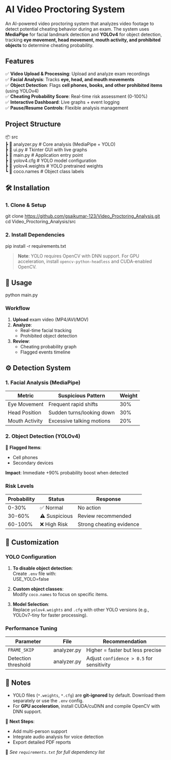 # **AI Video Proctoring System**  

An AI-powered video proctoring system that analyzes video footage to detect potential cheating behavior during an exam. The system uses **MediaPipe** for facial landmark detection and **YOLOv4** for object detection, tracking **eye movement, head movement, mouth activity, and prohibited objects** to determine cheating probability.


## **Features**  
✅ **Video Upload & Processing**: Upload and analyze exam recordings  
✅ **Facial Analysis**: Tracks **eye, head, and mouth movements**  
✅ **Object Detection**: Flags **cell phones, books, and other prohibited items** (using YOLOv4)  
✅ **Cheating Probability Score**: Real-time risk assessment (0-100%)  
✅ **Interactive Dashboard**: Live graphs + event logging  
✅ **Pause/Resume Controls**: Flexible analysis management  


## **Project Structure**  

📦 src  
 ┣ 📜 analyzer.py        # Core analysis (MediaPipe + YOLO)  
 ┣ 📜 ui.py              # Tkinter GUI with live graphs  
 ┣ 📜 main.py            # Application entry point  
 ┣ 📜 yolov4.cfg         # YOLO model configuration  
 ┣ 📜 yolov4.weights     # YOLO pretrained weights  
 ┗ 📜 coco.names         # Object class labels  


## 🛠️ **Installation**  

### 1. Clone & Setup  
git clone https://github.com/gsaikumar-123/Video_Proctoring_Analysis.git
cd Video_Proctoring_Analysis/src

### 2. Install Dependencies  
pip install -r requirements.txt

> **Note**: YOLO requires OpenCV with DNN support. For GPU acceleration, install `opencv-python-headless` and CUDA-enabled OpenCV.


## 🎯 **Usage**  
python main.py

### **Workflow**  
1. **Upload** exam video (MP4/AVI/MOV)  
2. **Analyze**:  
   - Real-time facial tracking  
   - Prohibited object detection  
3. **Review**:  
   - Cheating probability graph  
   - Flagged events timeline  

## ⚙️ **Detection System**  

### **1. Facial Analysis (MediaPipe)**  
| Metric          | Suspicious Pattern                | Weight |
|-----------------|-----------------------------------|--------|
| Eye Movement    | Frequent rapid shifts             | 30%    |
| Head Position   | Sudden turns/looking down         | 30%    |
| Mouth Activity  | Excessive talking motions         | 20%    |

### **2. Object Detection (YOLOv4)**  
🚫 **Flagged Items**:  
- Cell phones    
- Secondary devices  

**Impact**: Immediate +90% probability boost when detected  

### **Risk Levels**  
| Probability | Status          | Response               |
|-------------|-----------------|------------------------|
| 0-30%       | ✅ Normal       | No action              |
| 30-60%      | ⚠️ Suspicious  | Review recommended     |
| 60-100%     | ❌ High Risk    | Strong cheating evidence|


## 🔧 **Customization**  

### **YOLO Configuration**  
1. **To disable object detection**:  
   Create `.env` file with:  
   USE_YOLO=false

2. **Custom object classes**:  
   Modify `coco.names` to focus on specific items.  

3. **Model Selection**:  
   Replace `yolov4.weights` and `.cfg` with other YOLO versions (e.g., YOLOv7-tiny for faster processing).

### **Performance Tuning**  
| Parameter          | File           | Recommendation          |
|--------------------|----------------|-------------------------|
| `FRAME_SKIP`       | analyzer.py    | Higher = faster but less precise |
| Detection threshold| analyzer.py    | Adjust `confidence > 0.5` for sensitivity |


## 📌 **Notes**  
- YOLO files (`*.weights`, `*.cfg`) are **git-ignored** by default. Download them separately or use the `.env` config.  
- For **GPU acceleration**, install CUDA/cuDNN and compile OpenCV with DNN support.  


🚀 **Next Steps**:  
- Add multi-person support  
- Integrate audio analysis for voice detection  
- Export detailed PDF reports  

📄 *See `requirements.txt` for full dependency list*